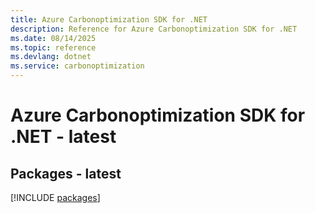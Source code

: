 ```yaml
---
title: Azure Carbonoptimization SDK for .NET
description: Reference for Azure Carbonoptimization SDK for .NET
ms.date: 08/14/2025
ms.topic: reference
ms.devlang: dotnet
ms.service: carbonoptimization
---
```

# Azure Carbonoptimization SDK for .NET - latest
## Packages - latest
[!INCLUDE [packages](carbonoptimization-index.md)]